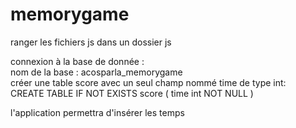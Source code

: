 # memorygame 
ranger les fichiers js dans un dossier js 

connexion à la base de donnée : <br> 
nom de la base : acosparla_memorygame <br>
créer une table score avec un seul champ  nommé time de type int: <br>
CREATE TABLE IF NOT EXISTS score (
  time int NOT NULL
) 


l'application permettra d'insérer les temps
